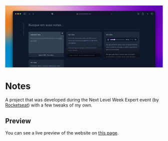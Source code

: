 ![Cover](./.github/cover.png)

# Notes

A project that was developed during the Next Level Week Expert event (by [Rocketseat](https://www.rocketseat.com.br/)) with a few tweaks of my own.

## Preview

You can see a live preview of the website on [this page](https://nlw-expert-reactjs-notes.vercel.app/).
